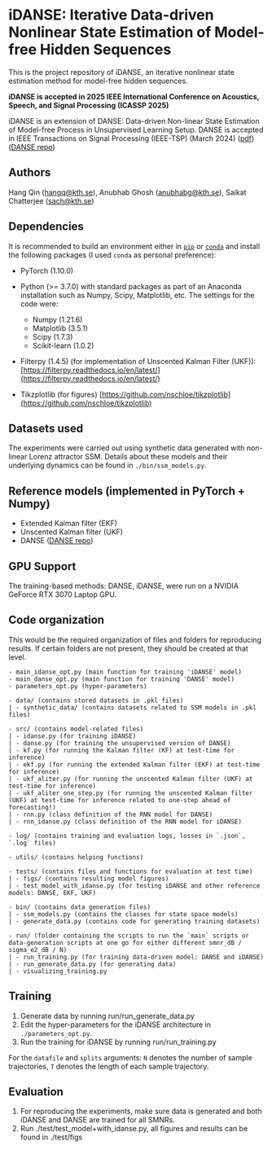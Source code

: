# iDANSE: Iterative Data-driven Nonlinear State Estimation of Model-free Hidden Sequences

This is the project repository of iDANSE, an iterative nonlinear state estimation method for model-free hidden sequences. 

**iDANSE is accepted in 2025 IEEE International Conference on Acoustics, Speech, and Signal Processing (ICASSP 2025)**

iDANSE is an extension of DANSE: Data-driven Non-linear State Estimation of Model-free Process in Unsupervised Learning Setup. DANSE is accepted in IEEE Transactions on Signal Processing (IEEE-TSP) (March 2024)
([pdf](https://ieeexplore.ieee.org/stamp/stamp.jsp?tp=&arnumber=10485649))([DANSE repo](https://github.com/anubhabghosh/danse_jrnl))

## Authors
Hang Qin (hangq@kth.se), Anubhab Ghosh (anubhabg@kth.se), Saikat Chatterjee (sach@kth.se)

## Dependencies 
It is recommended to build an environment either in [`pip`](https://packaging.python.org/en/latest/guides/installing-using-pip-and-virtual-environments/) or [`conda`](https://packaging.python.org/en/latest/guides/installing-using-pip-and-virtual-environments/) and install the following packages (I used `conda` as personal preference):
- PyTorch (1.10.0)
- Python (>= 3.7.0) with standard packages as part of an Anaconda installation such as Numpy, Scipy, Matplotlib, etc. The settings for the code were:
    - Numpy (1.21.6)
    - Matplotlib (3.5.1)
    - Scipy (1.7.3)
    - Scikit-learn (1.0.2)

- Filterpy (1.4.5) (for implementation of Unscented Kalman Filter (UKF)): [https://filterpy.readthedocs.io/en/latest/](https://filterpy.readthedocs.io/en/latest/)
- Tikzplotlib (for figures) [https://github.com/nschloe/tikzplotlib](https://github.com/nschloe/tikzplotlib)

## Datasets used 

The experiments were carried out using synthetic data generated with non-linear Lorenz attractor SSM.
Details about these models and their underlying dynamics can be found in `./bin/ssm_models.py`. 

## Reference models (implemented in PyTorch + Numpy)

- Extended Kalman filter (EKF)
- Unscented Kalman filter (UKF)
- DANSE ([DANSE repo](https://github.com/anubhabghosh/danse_jrnl))

## GPU Support

The training-based methods: DANSE, iDANSE, were run on a NVIDIA GeForce RTX 3070 Laptop GPU. 

## Code organization
This would be the required organization of files and folders for reproducing results. If certain folders are not present, they should be created at that level.

````
- main_idanse_opt.py (main function for training 'iDANSE' model)
- main_danse_opt.py (main function for training 'DANSE' model)
- parameters_opt.py (hyper-parameters)

- data/ (contains stored datasets in .pkl files)
| - synthetic_data/ (contains datasets related to SSM models in .pkl files)

- src/ (contains model-related files)
| - idanse.py (for training iDANSE)
| - danse.py (for training the unsupervised version of DANSE)
| - kf.py (for running the Kalman filter (KF) at test-time for inference)
| - ekf.py (for running the extended Kalman filter (EKF) at test-time for inference)
| - ukf_aliter.py (for running the unscented Kalman filter (UKF) at test-time for inference)
| - ukf_aliter_one_step.py (for running the unscented Kalman filter (UKF) at test-time for inference related to one-step ahead of forecasting!)
| - rnn.py (class definition of the RNN model for DANSE)
| - rnn_idanse.py (class definition of the RNN model for iDANSE)

- log/ (contains training and evaluation logs, losses in `.json`, `.log` files)

- utils/ (contains helping functions)

- tests/ (contains files and functions for evaluation at test time)
| - figs/ (contains resulting model figures)
| - test_model_with_idanse.py (for testing iDANSE and other reference models: DANSE, EKF, UKF)

- bin/ (contains data generation files)
| - ssm_models.py (contains the classes for state space models)
| - generate_data.py (contains code for generating training datasets)

- run/ (folder containing the scripts to run the `main` scripts or data-generation scripts at one go for either different smnr_dB / sigma_e2_dB / N)
| - run_training.py (for training data-driven model: DANSE and iDANSE)
| - run_generate_data.py (for generating data)
| - visualizing_training.py
````

## Training

1. Generate data by running run/run_generate_data.py
2. Edit the hyper-parameters for the iDANSE architecture in `./parameters_opt.py`.
3. Run the training for iDANSE by running run/run_training.py

For the `datafile` and `splits` arguments:
`N` denotes the number of sample trajectories, `T` denotes the length of each sample trajectory. 




## Evaluation
1. For reproducing the experiments, make sure data is generated and both iDANSE and DANSE are trained for all SMNRs.
2. Run ./test/test_model+with_idanse.py, all figures and results can be found in ./test/figs
